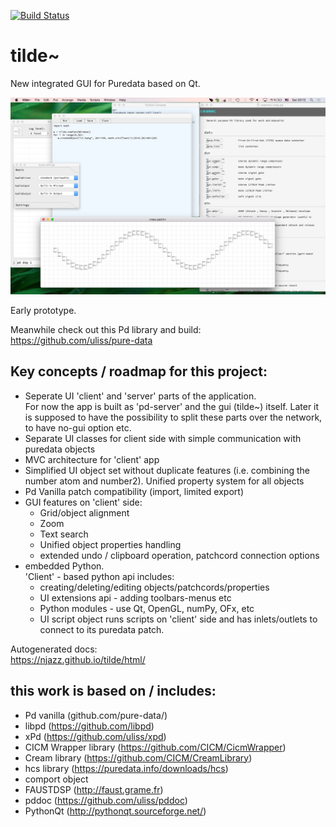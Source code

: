 [![Build Status](https://travis-ci.org/njazz/tilde.svg?branch=master)](https://travis-ci.org/njazz/tilde)

# tilde~
New integrated GUI for Puredata based on Qt.  

![screenshot](screenshot.png?raw=true "screenshot")
  
Early prototype.

Meanwhile check out this Pd library and build:  
https://github.com/uliss/pure-data

Key concepts / roadmap for this project:
-----------------------------

   - Seperate UI 'client' and 'server' parts of the application.  
   For now the app is built as 'pd-server' and the gui (tilde~) itself. Later it is supposed to have the possibility to split these parts over the network, to have no-gui option etc.
   - Separate UI classes for client side with simple communication with puredata objects
   - MVC architecture for 'client' app
   - Simplified UI object set without duplicate features (i.e. combining the number atom and number2). Unified property system for all objects
   - Pd Vanilla patch compatibility (import, limited export)
   - GUI features on 'client' side:
      * Grid/object alignment 
      * Zoom
      * Text search 
      * Unified object properties handling 
      * extended undo / clipboard operation, patchcord connection options
   - embedded Python.  
   'Client' - based python api includes:
      * creating/deleting/editing objects/patchcords/properties
      * UI extensions api - adding toolbars-menus etc
      * Python modules - use Qt, OpenGL, numPy, OFx, etc
      * UI script object 
      runs scripts on 'client' side and has inlets/outlets to connect to its puredata patch. 
   


Autogenerated docs:  
https://njazz.github.io/tilde/html/



this work is based on / includes:
---------------------------------  
   - Pd vanilla (github.com/pure-data/)
   - libpd (https://github.com/libpd)
   - xPd (https://github.com/uliss/xpd)
   - CICM Wrapper library (https://github.com/CICM/CicmWrapper)
   - Cream library (https://github.com/CICM/CreamLibrary)
   - hcs library (https://puredata.info/downloads/hcs)
   - comport object
   - FAUSTDSP (http://faust.grame.fr)
   - pddoc (https://github.com/uliss/pddoc)
   - PythonQt (http://pythonqt.sourceforge.net/)
